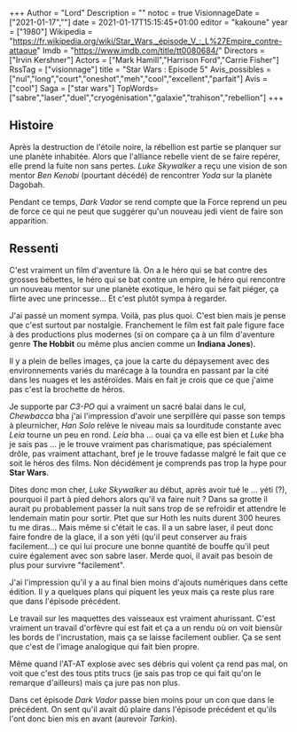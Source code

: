 +++
Author = "Lord"
Description = ""
notoc = true
VisionnageDate = ["2021-01-17",""]
date = 2021-01-17T15:15:45+01:00
editor = "kakoune"
year = ["1980"]
Wikipedia = "https://fr.wikipedia.org/wiki/Star_Wars,_épisode_V_:_L%27Empire_contre-attaque"
Imdb = "https://www.imdb.com/title/tt0080684/"
Directors = ["Irvin Kershner"]
Actors = ["Mark Hamill","Harrison Ford","Carrie Fisher"]
RssTag = ["visionnage"]
title = "Star Wars : Episode 5"
Avis_possibles = ["nul","long","court","oneshot","meh","cool","excellent","parfait"]
Avis = ["cool"] 
Saga = ["star wars"]
TopWords=["sabre","laser","duel","cryogénisation","galaxie","trahison","rebellion"]
+++
## Histoire
Après la destruction de l'étoile noire, la rébellion est partie se planquer sur une planète inhabitée.
Alors que l'alliance rebelle vient de se faire repérer, elle prend la fuite non sans pertes.
*Luke Skywalker* a reçu une vision de son mentor *Ben Kenobi* (pourtant décédé) de rencontrer *Yoda* sur la planète Dagobah.

Pendant ce temps, *Dark Vador* se rend compte que la Force reprend un peu de force ce qui ne peut que suggérer qu'un nouveau jedi vient de faire son apparition.

## Ressenti
C'est vraiment un film d'aventure là.
On a le héro qui se bat contre des grosses bébettes, le héro qui se bat contre un empire, le héro qui rencontre un nouveau mentor sur une planète exotique, le héro qui se fait piéger, ça flirte avec une princesse…
Et c'est plutôt sympa à regarder.

J'ai passé un moment sympa.
Voilà, pas plus quoi.
C'est bien mais je pense que c'est surtout par nostalgie.
Franchement le film est fait pale figure face à des productions plus modernes (si on compare ça à un film d'aventure genre **The Hobbit** ou même plus ancien comme un **Indiana Jones**).

Il y a plein de belles images, ça joue la carte du dépaysement avec des environnements variés du marécage à la toundra en passant par la cité dans les nuages et les astéroïdes.
Mais en fait je crois que ce que j'aime pas c'est la brochette de héros.

Je supporte par *C3-PO* qui a vraiment un sacré balai dans le cul, *Chewbacca* bha j'ai l'impression d'avoir une serpillère qui passe son temps à pleurnicher, *Han Solo* relève le niveau mais sa lourditude constante avec *Leia* tourne un peu en rond.
*Leia* bha … ouai ça va elle est bien et *Luke* bha je sais pas … je le trouve vraiment pas charismatique, pas spécialement drôle, pas vraiment attachant, bref je le trouve fadasse malgré le fait que ce soit le héros des films.
Non décidément je comprends pas trop la hype pour **Star Wars**.

Dites donc mon cher, *Luke Skywalker* au début, après avoir tué le … yéti (?), pourquoi il part à pied dehors alors qu'il va faire nuit ?
Dans sa grotte il aurait pu probablement passer la nuit sans trop de se refroidir et attendre le lendemain matin pour sortir.
Ptet que sur Hoth les nuits durent 300 heures tu me diras…
Mais même si c'était le cas.
Il a un sabre laser, il peut donc faire fondre de la glace, il a son yéti (qu'il peut conserver au frais facilement…) ce qui lui procure une bonne quantité de bouffe qu'il peut cuire également avec son sabre laser.
Merde quoi, il avait pas besoin de plus pour survivre "facilement".

J'ai l'impression qu'il y a au final bien moins d'ajouts numériques dans cette édition.
Il y a quelques plans qui piquent les yeux mais ça reste plus rare que dans l'épisode précédent.

Le travail sur les maquettes des vaisseaux est vraiment ahurissant.
C'est vraiment un travail d'orfèvre qui est fait et ça a un rendu où on voit biensûr les bords de l'incrustation, mais ça se laisse facilement oublier.
Ça se sent que c'est de l'image analogique qui fait bien propre.

Même quand l'AT-AT explose avec ses débris qui volent ça rend pas mal, on voit que c'est des tous ptits trucs (je sais pas trop ce qui fait qu'on le remarque d'ailleurs) mais ça jure pas non plus.

Dans cet épisode *Dark Vador* passe bien moins pour un con que dans le précédent.
On sent qu'il avait dû plaire dans l'épisode précédent et qu'ils l'ont donc bien mis en avant (aurevoir *Tarkin*).
